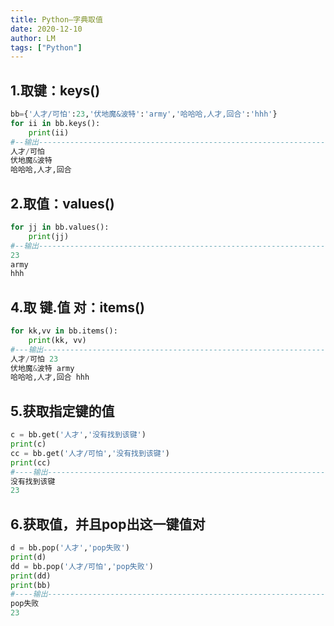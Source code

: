 ```yaml
---
title: Python—字典取值
date: 2020-12-10
author: LM
tags: ["Python"]
---
```


## 1.取键：keys()

```python
bb={'人才/可怕':23,'伏地魔&波特':'army','哈哈哈,人才,回合':'hhh'}
for ii in bb.keys():
    print(ii)
#--输出-------------------------------------------------------------------------
人才/可怕
伏地魔&波特
哈哈哈,人才,回合
```

## 2.取值：values()

```python
for jj in bb.values():
    print(jj)
#--输出-------------------------------------------------------------------------
23
army
hhh
```

## 4.取 键.值 对：items()

```python
for kk,vv in bb.items():
    print(kk, vv)
#---输出------------------------------------------------------------------------
人才/可怕 23
伏地魔&波特 army
哈哈哈,人才,回合 hhh
```

## 5.获取指定键的值

```python
c = bb.get('人才','没有找到该键')
print(c)
cc = bb.get('人才/可怕','没有找到该键')
print(cc)
#----输出------------------------------------------------------------------------
没有找到该键
23
```

## 6.获取值，并且pop出这一键值对

```python
d = bb.pop('人才','pop失败')  
print(d)
dd = bb.pop('人才/可怕','pop失败')  
print(dd)
print(bb) 
#----输出-----------------------------------------------------------------------
pop失败
23
```
